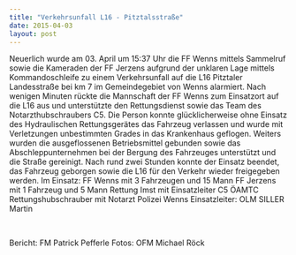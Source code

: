 ```yaml
---
title: "Verkehrsunfall L16 - Pitztalsstraße"
date: 2015-04-03
layout: post
---
```


Neuerlich wurde am 03. April um 15:37 Uhr die FF Wenns mittels Sammelruf sowie die Kameraden der FF Jerzens aufgrund der unklaren Lage mittels Kommandoschleife zu einem Verkehrsunfall auf die L16 Pitztaler Landesstraße bei km 7 im Gemeindegebiet von Wenns alarmiert. Nach wenigen Minuten rückte die Mannschaft der FF Wenns zum Einsatzort auf die L16 aus und unterstützte den Rettungsdienst sowie das Team des Notarzthubschraubers C5. Die Person konnte glücklicherweise ohne Einsatz des Hydraulischen Rettungsgerätes das Fahrzeug verlassen und wurde mit Verletzungen unbestimmten Grades in das Krankenhaus geflogen. Weiters wurden die ausgeflossenen Betriebsmittel gebunden sowie das Abschleppunternehmen bei der Bergung des Fahrzeuges unterstützt und die Straße gereinigt. Nach rund zwei Stunden konnte der Einsatz beendet, das Fahrzeug geborgen sowie die L16 für den Verkehr wieder freigegeben werden.
Im Einsatz:
FF Wenns mit 3 Fahrzeugen und 15 Mann
FF Jerzens mit 1 Fahrzeug und 5 Mann
Rettung Imst mit Einsatzleiter
C5 ÖAMTC Rettungshubschrauber mit Notarzt
Polizei Wenns
Einsatzleiter: OLM SILLER Martin

 

Bericht: FM Patrick Pefferle
Fotos: OFM Michael Röck